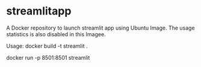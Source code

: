 # streamlitapp
A Docker repository to launch streamlit app using Ubuntu Image. The usage statistics is also disabled in this Imagee.

Usage:
docker build -t streamlit .

docker run -p 8501:8501 streamlit
